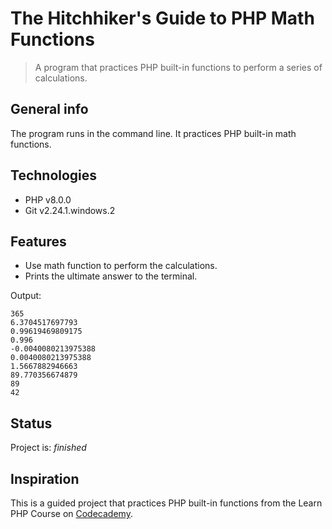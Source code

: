 # The Hitchhiker's Guide to PHP Math Functions
> A program that practices PHP built-in functions to perform a series of calculations. 

## General info
The program runs in the command line. It practices PHP built-in math functions. 


## Technologies
* PHP v8.0.0
* Git v2.24.1.windows.2


## Features
* Use math function to perform the calculations.
* Prints the ultimate answer to the terminal.

Output:

```
365
6.3704517697793
0.99619469809175
0.996
-0.0040080213975388
0.0040080213975388
1.5667882946663
89.770356674879
89
42
```


## Status
Project is: _finished_

## Inspiration
This is a guided project that practices PHP built-in functions from the Learn PHP Course on [Codecademy](https://www.codecademy.com/learn).